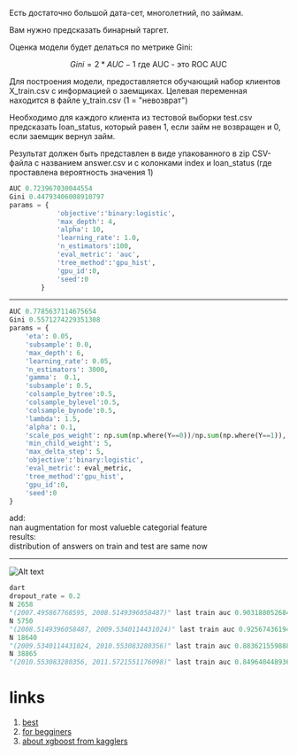 Есть достаточно большой дата-сет, многолетний, по займам. 

Вам нужно предсказать бинарный таргет.

 

Оценка модели будет делаться по метрике Gini:

$$
Gini = 2 * AUC - 1 \text{ где AUC - это ROC AUC}
$$

Для построения модели, предоставляется обучающий набор клиентов X_train.csv с информацией о заемщиках. Целевая переменная находится в файле y_train.csv (1 = "невозврат")

Необходимо для каждого клиента из тестовой выборки test.csv предсказать loan_status, который равен 1, если займ не возвращен и 0, если заемщик вернул займ.

Результат должен быть представлен в виде упакованного в zip CSV-файла с названием answer.csv и с колонками index и loan_status (где проставлена вероятность значения 1)

```python 
AUC 0.723967030044554
Gini 0.44793406008910797
params = {
            'objective':'binary:logistic',
            'max_depth': 4,
            'alpha': 10,
            'learning_rate': 1.0,
            'n_estimators':100,
            'eval_metric': 'auc',
            'tree_method':'gpu_hist',
            'gpu_id':0,
            'seed':0
        }    
```
___

```python
AUC 0.7785637114675654
Gini 0.5571274229351308
params = {
    'eta': 0.05,
    'subsample': 0.0,
    'max_depth': 6,
    'learning_rate': 0.05,
    'n_estimators': 3000,
    'gamma':  0.1,
    'subsample': 0.5,
    'colsample_bytree':0.5, 
    'colsample_bylevel':0.5, 
    'colsample_bynode':0.5,
    'lambda': 1.5,
    'alpha': 0.1,
    'scale_pos_weight': np.sum(np.where(Y==0))/np.sum(np.where(Y==1)),
    'min_child_weight': 5,
    'max_delta_step': 5,
    'objective':'binary:logistic',
    'eval_metric': eval_metric, 
    'tree_method':'gpu_hist',
    'gpu_id':0,
    'seed':0
}    
```
add:  
nan augmentation for most valueble categorial feature  
results:  
distribution of answers on train and test are same now
___


![Alt text](image.png)


```python
dart 
dropout_rate = 0.2
N 2658
"(2007.495867768595, 2008.5149396058487)" last train auc 0.903188052684663 last validation auc 0.7926050825003012 oprimal_trees 94 time_of_train 0.09047067562739054 min
N 5750
"(2008.5149396058487, 2009.5340114431024)" last train auc 0.9256743619435664 last validation auc 0.8262852179577655 oprimal_trees 707 time_of_train 4.708107340335846 min
N 18640
"(2009.5340114431024, 2010.553083280356)" last train auc 0.8836215598882383 last validation auc 0.7625066731806103 oprimal_trees 2033 time_of_train 79.108909145991 min
N 38865
"(2010.553083280356, 2011.5721551176098)" last train auc 0.8496404489361133 last validation auc 0.7555143638504844 oprimal_trees 1097 time_of_train 40.824989489714305 min
```

# links  
1. [best](https://www.youtube.com/watch?v=NVKDSNM702k)
2. [for begginers](https://www.youtube.com/live/xfKui8OR2dc?feature=share)
3. [about xgboost from kagglers](https://www.kaggle.com/code/bextuychiev/20-burning-xgboost-faqs-answered-to-use-like-a-pro)
